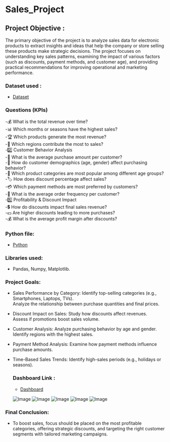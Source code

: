 # Sales_Project
## Project Objective :

The primary objective of the project is to analyze sales data for electronic products to extract insights and ideas that help the company or store selling these products make strategic decisions. The project focuses on understanding key sales patterns, examining the impact of various factors (such as discounts, payment methods, and customer age), and providing practical recommendations for improving operational and marketing performance.


### Dataset used :
- <a href="https://github.com/DohaNasr115/Sales_Project/blob/main/sales_data.csv">Dataset</a>
### Questions (KPIs)
-💰 What is the total revenue over time?  
-📊 Which months or seasons have the highest sales?  
-🏆 Which products generate the most revenue?  
-📍 Which regions contribute the most to sales?  
-2️⃣ Customer Behavior Analysis  
-🛒 What is the average purchase amount per customer?   
-👤 How do customer demographics (age, gender) affect purchasing behavior?   
-🎯 Which product categories are most popular among different age groups?  
-🏷️ How does discount percentage affect sales?   
-💳 Which payment methods are most preferred by customers?   
-🔄 What is the average order frequency per customer?   
-5️⃣ Profitability & Discount Impact  
-💲 How do discounts impact final sales revenue?  
-💵 Are higher discounts leading to more purchases?   
-💰 What is the average profit margin after discounts?   

### Python file:
- <a href="https://github.com/DohaNasr115/Sales_Project/blob/main/Depi_Final_Project%20(1).ipynb">Python</a>

### Libraries used:
- Pandas, Numpy, Matplotlib.

### Project Goals:
- Sales Performance by Category:
  Identify top-selling categories (e.g., Smartphones, Laptops, TVs).  
  Analyze the relationship between purchase quantities and final prices.
- Discount Impact on Sales:
  Study how discounts affect revenues.  
  Assess if promotions boost sales volume.
- Customer Analysis:
  Analyze purchasing behavior by age and gender.  
  Identify regions with the highest sales.
- Payment Method Analysis:
  Examine how payment methods influence purchase amounts. 
- Time-Based Sales Trends:
  Identify high-sales periods (e.g., holidays or seasons).
  ### Dashboard Link :
   - <a href="https://github.com/DohaNasr115/Sales_Project/blob/main/PROJECT%20DASHBOARD.pbix">Dashboard</a>
   
   ![Image](https://github.com/user-attachments/assets/fb807cee-e412-4ad8-8789-3a7b4b52852e)
   ![Image](https://github.com/user-attachments/assets/efa7e05d-6263-481d-b18a-d48c6ef4414c)
   ![Image](https://github.com/user-attachments/assets/fe442a0f-09a8-4986-a360-8803121f73f5)
   ![Image](https://github.com/user-attachments/assets/ccc9a7f3-7b8d-4ede-b18c-58bd9eef6659)
   ![Image](https://github.com/user-attachments/assets/370020ea-188b-4da9-bad2-207379f17b99)
  
### Final Conclusion:
- To boost sales, focus should be placed on the most profitable categories, offering strategic discounts, and targeting the right customer segments with tailored marketing campaigns.
  
    
  

  
  






